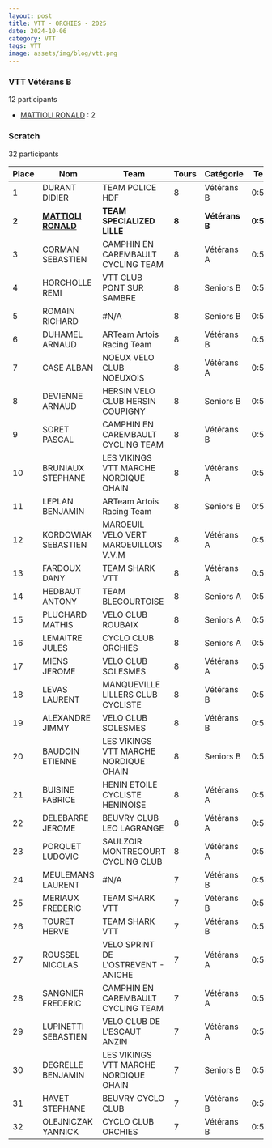 ```yaml
---
layout: post
title: VTT - ORCHIES - 2025
date: 2024-10-06
category: VTT
tags: VTT
image: assets/img/blog/vtt.png
---
```


### VTT Vétérans B
12 participants
- [MATTIOLI RONALD](https://teamspecializedlille.cc/coureurs/mattiolironald) : 2

### Scratch
32 participants

| Place | Nom | Team | Tours | Catégorie | Temps |
|---|---|---|---|---|---|
| 1 | DURANT DIDIER | TEAM POLICE HDF | 8 | Vétérans B | 0:50:22 | 
| **2** | **[MATTIOLI RONALD](https://teamspecializedlille.cc/coureurs/mattiolironald)** | **TEAM SPECIALIZED LILLE** | **8** | **Vétérans B** | **0:50:44** | 
| 3 | CORMAN SEBASTIEN | CAMPHIN EN CAREMBAULT CYCLING TEAM | 8 | Vétérans A | 0:51:13 | 
| 4 | HORCHOLLE REMI | VTT  CLUB PONT SUR SAMBRE | 8 | Seniors B | 0:52:6 | 
| 5 | ROMAIN RICHARD | #N/A | 8 | Seniors B | 0:52:6 | 
| 6 | DUHAMEL ARNAUD | ARTeam Artois Racing Team | 8 | Vétérans B | 0:52:48 | 
| 7 | CASE ALBAN | NOEUX VELO CLUB NOEUXOIS | 8 | Vétérans A | 0:52:58 | 
| 8 | DEVIENNE ARNAUD | HERSIN VELO CLUB HERSIN COUPIGNY | 8 | Seniors B | 0:53:9 | 
| 9 | SORET PASCAL | CAMPHIN EN CAREMBAULT CYCLING TEAM | 8 | Vétérans B | 0:53:11 | 
| 10 | BRUNIAUX STEPHANE | LES VIKINGS VTT MARCHE NORDIQUE OHAIN | 8 | Vétérans A | 0:53:12 | 
| 11 | LEPLAN BENJAMIN | ARTeam Artois Racing Team | 8 | Seniors B | 0:53:26 | 
| 12 | KORDOWIAK SEBASTIEN | MAROEUIL VELO VERT MAROEUILLOIS V.V.M | 8 | Vétérans A | 0:54:10 | 
| 13 | FARDOUX DANY | TEAM SHARK VTT | 8 | Vétérans A | 0:54:17 | 
| 14 | HEDBAUT ANTONY | TEAM BLECOURTOISE | 8 | Seniors A | 0:54:38 | 
| 15 | PLUCHARD MATHIS | VELO CLUB ROUBAIX | 8 | Seniors A | 0:54:41 | 
| 16 | LEMAITRE JULES | CYCLO CLUB ORCHIES | 8 | Seniors A | 0:55:5 | 
| 17 | MIENS JEROME | VELO CLUB SOLESMES | 8 | Vétérans A | 0:55:30 | 
| 18 | LEVAS LAURENT | MANQUEVILLE LILLERS CLUB CYCLISTE | 8 | Vétérans B | 0:55:37 | 
| 19 | ALEXANDRE JIMMY | VELO CLUB SOLESMES | 8 | Vétérans B | 0:56:28 | 
| 20 | BAUDOIN ETIENNE | LES VIKINGS VTT MARCHE NORDIQUE OHAIN | 8 | Seniors B | 0:57:47 | 
| 21 | BUISINE FABRICE | HENIN ETOILE CYCLISTE HENINOISE | 8 | Vétérans A | 0:58:11 | 
| 22 | DELEBARRE JEROME | BEUVRY CLUB LEO LAGRANGE | 8 | Vétérans A | 0:58:38 | 
| 23 | PORQUET LUDOVIC | SAULZOIR MONTRECOURT CYCLING CLUB | 8 | Vétérans A | 0:58:50 | 
| 24 | MEULEMANS LAURENT | #N/A | 7 | Vétérans B | 0:50:27 | 
| 25 | MERIAUX FREDERIC | TEAM SHARK VTT | 7 | Vétérans B | 0:50:39 | 
| 26 | TOURET HERVE | TEAM SHARK VTT | 7 | Vétérans B | 0:51:34 | 
| 27 | ROUSSEL NICOLAS | VELO SPRINT DE L'OSTREVENT - ANICHE | 7 | Vétérans A | 0:51:59 | 
| 28 | SANGNIER FREDERIC | CAMPHIN EN CAREMBAULT CYCLING TEAM | 7 | Vétérans A | 0:52:38 | 
| 29 | LUPINETTI SEBASTIEN | VELO CLUB DE L'ESCAUT ANZIN | 7 | Vétérans A | 0:53:24 | 
| 30 | DEGRELLE BENJAMIN | LES VIKINGS VTT MARCHE NORDIQUE OHAIN | 7 | Seniors B | 0:53:42 | 
| 31 | HAVET STEPHANE | BEUVRY CYCLO CLUB | 7 | Vétérans B | 0:54:9 | 
| 32 | OLEJNICZAK YANNICK | CYCLO CLUB ORCHIES | 7 | Vétérans B | 0:55:45 | 
